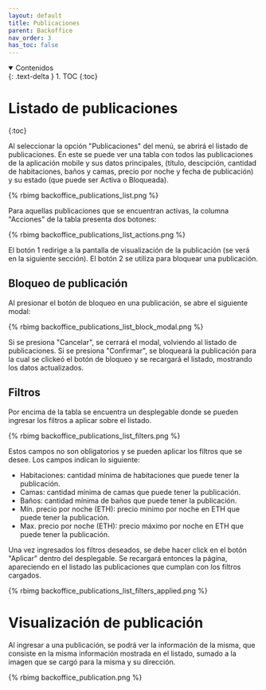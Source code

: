 ```yaml
---
layout: default
title: Publicaciones
parent: Backoffice
nav_order: 3
has_toc: false
---
```


<details open markdown="block">
  <summary>
	Contenidos
  </summary>
  {: .text-delta }
1. TOC
{:toc}
</details>

# Listado de publicaciones
{:toc}

Al seleccionar la opción "Publicaciones" del menú, se abrirá el listado de publicaciones. En este se puede ver una tabla con todos las publicaciones de la aplicación mobile y sus datos principales, (título, descipción, cantidad de habitaciones, baños  y camas, precio por noche y fecha de publicación) y su estado (que puede ser Activa o Bloqueada). 

{% rbimg backoffice_publications_list.png %}

Para aquellas publicaciones que se encuentran activas, la columna "Acciones" de la tabla presenta dos botones:

{% rbimg backoffice_publications_list_actions.png %}

El botón 1 redirige a la pantalla de visualización de la publicación (se verá en la siguiente sección). El botón 2 se utiliza para bloquear una publicación.

## Bloqueo de publicación

Al presionar el botón de bloqueo en una publicación, se abre el siguiente modal:

{% rbimg backoffice_publications_list_block_modal.png %}

Si se presiona "Cancelar", se cerrará el modal, volviendo al listado de publicaciones. Si se presiona "Confirmar", se bloqueará la publicación para la cual se clickeó el botón de bloqueo y se recargará el listado, mostrando los datos actualizados.

## Filtros

Por encima de la tabla se encuentra un desplegable donde se pueden ingresar los filtros a aplicar sobre el listado. 

{% rbimg backoffice_publications_list_filters.png %}

Estos campos no son obligatorios y se pueden aplicar los filtros que se desee. Los campos indican lo siguiente:

- Habitaciones: cantidad mínima de habitaciones que puede tener la publicación.
- Camas: cantidad mínima de camas que puede tener la publicación.
- Baños: cantidad mínima de baños que puede tener la publicación.
- Mín. precio por noche (ETH): precio mínimo por noche en ETH que puede tener la publicación.
- Max. precio por noche (ETH): precio máximo por noche en ETH que puede tener la publicación.

Una vez ingresados los filtros deseados, se debe hacer click en el botón "Aplicar" dentro del desplegable. Se recargará entonces la página, apareciendo en el listado las publicaciones que cumplan con los filtros cargados.

{% rbimg backoffice_publications_list_filters_applied.png %}

# Visualización de publicación

Al ingresar a una publicación, se podrá ver la información de la misma, que consiste en la misma información mostrada en el listado, sumado a la imagen que se cargó para la misma y su dirección.

{% rbimg backoffice_publication.png %}